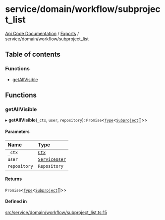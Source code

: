 # service/domain/workflow/subproject\_list
 
[Api Code Documentation](../README.md) / [Exports](../modules.md) / service/domain/workflow/subproject\_list

## Table of contents

### Functions

- [getAllVisible](service_domain_workflow_subproject_list.md#getallvisible)

## Functions

### getAllVisible

▸ **getAllVisible**(`_ctx`, `user`, `repository`): `Promise`\<[`Type`](result.md#type)\<[`Subproject`](../interfaces/service_domain_workflow_subproject.Subproject.md)[]\>\>

#### Parameters

| Name | Type |
| :------ | :------ |
| `_ctx` | [`Ctx`](../interfaces/lib_ctx.Ctx.md) |
| `user` | [`ServiceUser`](../interfaces/service_domain_organization_service_user.ServiceUser.md) |
| `repository` | `Repository` |

#### Returns

`Promise`\<[`Type`](result.md#type)\<[`Subproject`](../interfaces/service_domain_workflow_subproject.Subproject.md)[]\>\>

#### Defined in

[src/service/domain/workflow/subproject_list.ts:15](https://github.com/openkfw/TruBudget/blob/2e43ea7/api/src/service/domain/workflow/subproject_list.ts#L15)
